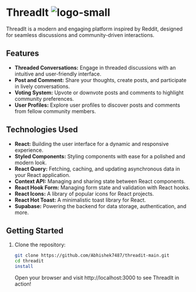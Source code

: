 # ThreadIt ![logo-small](https://github.com/Abhishek7487/threadit-main/assets/91866684/519f8041-fc8a-45a1-b368-f30d6b4a84ef)


ThreadIt is a modern and engaging platform inspired by Reddit, designed for seamless discussions and community-driven interactions.

## Features

- **Threaded Conversations:** Engage in threaded discussions with an intuitive and user-friendly interface.
- **Post and Comment:** Share your thoughts, create posts, and participate in lively conversations.
- **Voting System:** Upvote or downvote posts and comments to highlight community preferences.
- **User Profiles:** Explore user profiles to discover posts and comments from fellow community members.

## Technologies Used

- **React:** Building the user interface for a dynamic and responsive experience.
- **Styled Components:** Styling components with ease for a polished and modern look.
- **React Query:** Fetching, caching, and updating asynchronous data in your React application.
- **Context API:** Managing and sharing state between React components.
- **React Hook Form:** Managing form state and validation with React hooks.
- **React Icons:** A library of popular icons for React projects.
- **React Hot Toast:** A minimalistic toast library for React.
- **Supabase:** Powering the backend for data storage, authentication, and more.

## Getting Started

1. Clone the repository:

   ```bash
   git clone https://github.com/Abhishek7487/threadit-main.git
   cd threadit
   install
   ```

   Open your browser and visit http://localhost:3000 to see ThreadIt in action!

